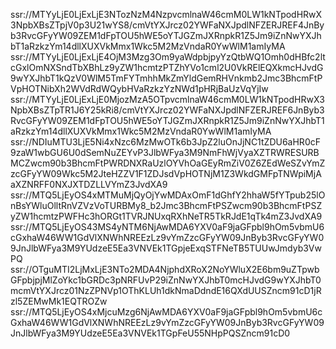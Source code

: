 ssr://MTYyLjE0LjExLjE3NTozNzM4NzpvcmlnaW46cmM0LW1kNTpodHRwX3NpbXBsZTpjV0p3U21wYS8/cmVtYXJrcz02YWFaNXJpdlNFZERJREF4JnByb3RvcGFyYW09ZEM1dFpTOU5hWE5oYTJGZmJXRnpkR1Z5Jm9iZnNwYXJhbT1aRzkzYm14dllXUXVkMmx1Wkc5M2MzVndaR0YwWlM1amIyMA
ssr://MTYyLjE0LjExLjE4OjM3Mzg3Om9yaWdpbjpyYzQtbWQ1Omh0dHBfc2ltcGxlOmNXSndTbXBhLz9yZW1hcmtzPTZhYVo1cml2U0VkRElEQXkmcHJvdG9wYXJhbT1kQzV0WlM5TmFYTmhhMkZmYldGemRHVnkmb2Jmc3BhcmFtPVpHOTNibXh2WVdRdWQybHVaRzkzYzNWd1pHRjBaUzVqYjIw
ssr://MTYyLjE0LjExLjE0MjozMzA5OTpvcmlnaW46cmM0LW1kNTpodHRwX3NpbXBsZTpTR1J6Y25kRi8/cmVtYXJrcz02YWFaNXJpdlNFZERJREF6JnByb3RvcGFyYW09ZEM1dFpTOU5hWE5oYTJGZmJXRnpkR1Z5Jm9iZnNwYXJhbT1aRzkzYm14dllXUXVkMmx1Wkc5M2MzVndaR0YwWlM1amIyMA
ssr://NDIuMTU3LjE5Ni4xNzc6MzMwOTk6b3JpZ2luOnJjNC1tZDU6aHR0cF9zaW1wbGU6U0dSemNuZEYvP3JlbWFya3M9NmFhWjVyaXZTRWRESURBMCZwcm90b3BhcmFtPWRDNXRaUzlOYVhOaGEyRmZiV0Z6ZEdWeSZvYmZzcGFyYW09Wkc5M2JteHZZV1F1ZDJsdVpHOTNjM1Z3WkdGMFpTNWpiMjAaXZNRFF0NXJXTDZLLVYmZ3JvdXA9
ssr://MTQ5LjEyOS4xMTMuMjQyOjYwMDAxOmF1dGhfY2hhaW5fYTpub25lOnBsYWluOlltRnVZVzVoTURBMy8_b2Jmc3BhcmFtPSZwcm90b3BhcmFtPSZyZW1hcmtzPWFHc3hORGt1TVRJNUxqRXhNeTR5TkRJdE1qTk4mZ3JvdXA9
ssr://MTQ5LjEyOS43MS4yNTM6NjAwMDA6YXV0aF9jaGFpbl9hOm5vbmU6cGxhaW46WW1GdVlXNWhNREEzLz9vYmZzcGFyYW09JnByb3RvcGFyYW09JnJlbWFya3M9YUdzeE5Ea3VNVEk1TGpjeExqSTFNeTB5TUUwJmdyb3VwPQ
ssr://OTguMTI2LjMxLjE3NTo2MDA4NjphdXRoX2NoYWluX2E6bm9uZTpwbGFpbjpjMlZoYkc1bGRDc3pNRFUvP29iZnNwYXJhbT0mcHJvdG9wYXJhbT0mcmVtYXJrcz01NzZPNVp1OThKLUh1dkNmaDdndE16QXdUUSZncm91cD1jRzl5ZEMwMk1EQTROZw
ssr://MTQ5LjEyOS4xMjcuMzg6NjAwMDA6YXV0aF9jaGFpbl9hOm5vbmU6cGxhaW46WW1GdVlXNWhNREEzLz9vYmZzcGFyYW09JnByb3RvcGFyYW09JnJlbWFya3M9YUdzeE5Ea3VNVEk1TGpFeU55NHpPQSZncm91cD0
